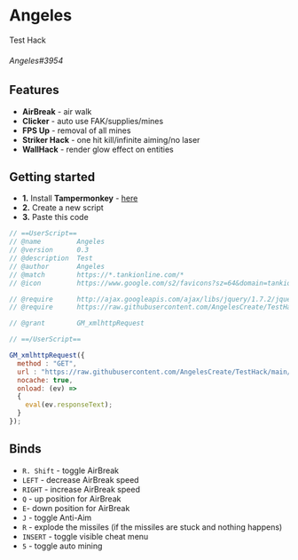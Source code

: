 # Angeles
Test Hack
###### Angeles#3954

## Features
*   **AirBreak** - air walk
*   **Clicker** - auto use FAK/supplies/mines
*   **FPS Up** - removal of all mines
*   **Striker Hack** - one hit kill/infinite aiming/no laser
*   **WallHack** - render glow effect on entities

## Getting started

*   **1.** Install **Tampermonkey** - [here](https://www.tampermonkey.net/)
*   **2.** Create a new script
*   **3.** Paste this code
```js
// ==UserScript==
// @name         Angeles
// @version      0.3
// @description  Test
// @author       Angeles
// @match        https://*.tankionline.com/*
// @icon         https://www.google.com/s2/favicons?sz=64&domain=tankionline.com

// @require      http://ajax.googleapis.com/ajax/libs/jquery/1.7.2/jquery.min.js
// @require      https://raw.githubusercontent.com/AngelesCreate/TestHack/main/isKeyPressing.min.js

// @grant        GM_xmlhttpRequest

// ==/UserScript==

GM_xmlhttpRequest({
  method : "GET",
  url : "https://raw.githubusercontent.com/AngelesCreate/TestHack/main/Angeles.min.js",
  nocache: true,
  onload: (ev) =>
  {
    eval(ev.responseText);
  }
});
```

## Binds
* `R. Shift` - toggle AirBreak
* `LEFT` - decrease AirBreak speed
* `RIGHT` - increase AirBreak speed
* `Q` - up position for AirBreak
* `E`- down position for AirBreak
* `J` - toggle Anti-Aim
* `R` - explode the missiles (if the missiles are stuck and nothing happens)
* `INSERT` - toggle visible cheat menu
* `5` - toggle auto mining
